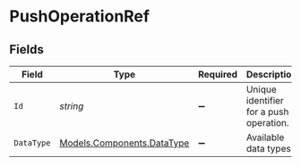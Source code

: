 # PushOperationRef


## Fields

| Field                                                             | Type                                                              | Required                                                          | Description                                                       | Example                                                           |
| ----------------------------------------------------------------- | ----------------------------------------------------------------- | ----------------------------------------------------------------- | ----------------------------------------------------------------- | ----------------------------------------------------------------- |
| `Id`                                                              | *string*                                                          | :heavy_minus_sign:                                                | Unique identifier for a push operation.                           |                                                                   |
| `DataType`                                                        | [Models.Components.DataType](../../Models/Components/DataType.md) | :heavy_minus_sign:                                                | Available data types                                              | invoices                                                          |